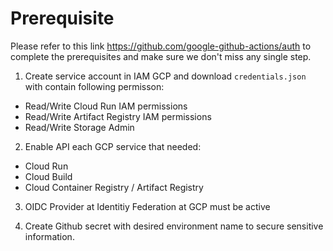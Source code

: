 # Prerequisite
 Please refer to this link https://github.com/google-github-actions/auth to complete the prerequisites and make sure we don't miss any single step.


1. Create service account in IAM GCP and download `credentials.json` with contain following permisson:
* Read/Write Cloud Run IAM permissions
* Read/Write Artifact Registry IAM permissions
* Read/Write Storage Admin

2. Enable API each GCP service that needed:
* Cloud Run
* Cloud Build
* Cloud Container Registry / Artifact Registry

3. OIDC Provider at Identitiy Federation at GCP must be active

3. Create Github secret with desired environment name to secure sensitive information.

